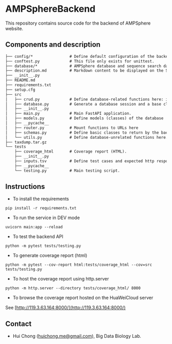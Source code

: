 # AMPSphereBackend

This repository contains source code for the backend of AMPSphere website.

## Components and description

```txt
├── config/*                # Define default configuration of the backend here.
├── conftest.py             # This file only exists for unittest. 
├── database/*              # AMPSphere database and sequence search databases. 
├── description.md          # Markdown content to be displayed on the Swagger API page.
├── __init__.py   
├── README.md  
├── requirements.txt
├── setup.cfg
├── src
│   ├── crud.py             # Define database-related functions here: including Create, Read, Update, and Delete
│   ├── database.py         # Generate a database session and a base class (used to define models of the database) here
│   ├── __init__.py         
│   ├── main.py             # Main FastAPI application.
│   ├── models.py           # Define models (classes) of the database
│   ├── __pycache__
│   ├── router.py           # Mount functions to URLs here
│   ├── schemas.py          # Define basic classes to return by the backend
│   └── utils.py            # Define database-unrelated functions here.
├── taxdump.tar.gz
└── tests
    ├── coverage_html       # Coverage report (HTML).
    ├── __init__.py         
    ├── inputs.tsv          # Define test cases and expected http response code here.
    ├── __pycache__
    └── testing.py          # Main testing script.
```

## Instructions

- To install the requirements

```shell
pip install -r requirements.txt
```

- To run the service in DEV mode
```shell
uvicorn main:app --reload
```

- To test the backend API
```shell
python -m pytest tests/testing.py
```

- To generate coverage report (html)
```shell
python -m pytest --cov-report html:tests/coverage_html --cov=src tests/testing.py
```

- To host the coverage report using http.server
```shell
python -m http.server --directory tests/coverage_html/ 8000
```

- To browse the coverage report hosted on the HuaWeiCloud server

See [http://119.3.63.164:8000/](http://119.3.63.164:8000/)

## Contact

- Hui Chong (huichong.me@gmail.com), Big Data Biology Lab.